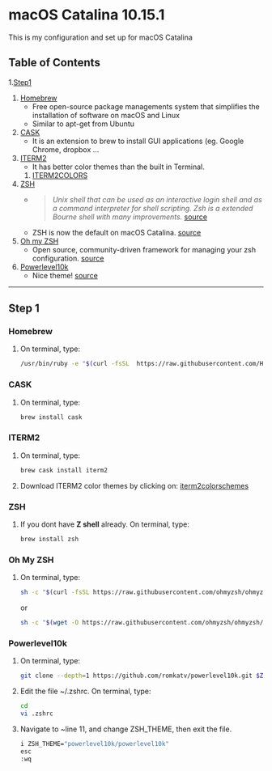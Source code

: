# macOS Catalina 10.15.1
This is my configuration and set up for macOS Catalina

## Table of Contents
1.[Step1](#step-1)
   1. [Homebrew](#homebrew)
       * Free open-source package managements system that simplifies the installation of software on macOS and Linux
       * Similar to apt-get from Ubuntu
   1. [CASK](#cask)
       * It is an extension to brew to install GUI applications (eg. Google Chrome, dropbox ...
   1. [ITERM2](#iterm2) 
       * It has better color themes than the built in Terminal.
       1. [ITERM2COLORS](http://iterm2colorschemes.com/)
   1. [ZSH](#zsh)
       * >*Unix shell that can be used as an interactive login shell and as a command interpreter for shell scripting. Zsh is a extended Bourne shell with many improvements.* [source](https://en.wikipedia.org/wiki/Z_shell)
       * ZSH is now the default on macOS Catalina. [source](https://support.apple.com/en-us/HT208050)
   1. [Oh my ZSH](#oh-my-zsh)
       * Open source, community-driven framework for managing your zsh configuration. [source](https://github.com/ohmyzsh/ohmyzsh)
   1. [Powerlevel10k](#powerlevel10k)
      * Nice theme! [source](https://github.com/romkatv/powerlevel10k/blob/master/README.md#recommended-meslo-nerd-font-patched-for-powerlevel10k)


-----------------------------------------------------------------------------------

## Step 1
  ### Homebrew
  1. On terminal, type:
      ```sh
      /usr/bin/ruby -e "$(curl -fsSL  https://raw.githubusercontent.com/Homebrew/install/master/install)"
      ```
  ### CASK
  1. On terminal, type:
      ```sh
      brew install cask 
      ```
  ### ITERM2
  1. On terminal, type:
      ```sh
      brew cask install iterm2
      ``` 
  2. Download ITERM2 color themes by clicking on:
      [iterm2colorschemes](https://github.com/mbadolato/iTerm2-Color-Schemes/zipball/master)

  ### ZSH
  1. If you dont have **Z shell** already. On terminal, type:
      ```sh
      brew install zsh
      ``` 
  ### Oh My ZSH
  1. On terminal, type:
      ```sh
      sh -c "$(curl -fsSL https://raw.githubusercontent.com/ohmyzsh/ohmyzsh/master/tools/install.sh)"
      ```
      or
      ```sh
      sh -c "$(wget -O https://raw.githubusercontent.com/ohmyzsh/ohmyzsh/master/tools/install.sh)"
      ```
      
   ### Powerlevel10k
   1. On terminal, type:
      ```sh
      git clone --depth=1 https://github.com/romkatv/powerlevel10k.git $ZSH_CUSTOM/themes/powerlevel10k
      ```
      
   2. Edit the file ~/.zshrc. On terminal, type:
      ```sh
      cd
      vi .zshrc
      ```
   3. Navigate to ~line 11, and change ZSH_THEME, then exit the file.
      ```sh
      i ZSH_THEME="powerlevel10k/powerlevel10k"
      esc
      :wq
      ```


      


  
    
